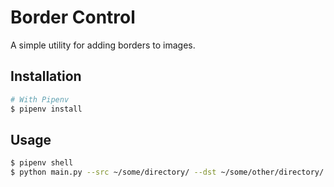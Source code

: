 # Border Control

A simple utility for adding borders to images.

## Installation

```bash
# With Pipenv
$ pipenv install
```

## Usage

```bash
$ pipenv shell
$ python main.py --src ~/some/directory/ --dst ~/some/other/directory/
```
